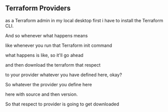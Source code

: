 ## Terraform Providers 
as a Terraform admin in my local desktop first i have to install the Terraform CLI.

And so whenever what happens means

like whenever you run that Terraform init command

what happens is like, so it'll go ahead

and then download the terraform that respect

to your provider whatever you have defined here, okay?

So whatever the provider you define here

here with source and then version.

So that respect to provider is going to get downloaded